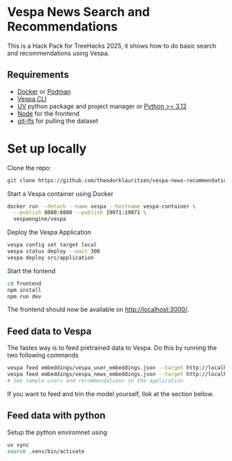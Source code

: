 # Vespa News Search and Recommendations

This is a Hack Pack for TreeHacks 2025, it shows how to do basic search and recommendations using Vespa.

## Requirements
- [Docker](https://www.docker.com/) or [Podman](https://podman.io/)
- [Vespa CLI](https://docs.vespa.ai/en/vespa-cli.html)
- [UV](https://docs.astral.sh/uv/getting-started/installation/) python package and project manager or [Python >= 3.12](https://www.python.org/)
- [Node](https://nodejs.org/en) for the frontend
- [git-lfs](https://git-lfs.com/) for pulling the dataset

# Set up locally

Clone the repo:
```bash
git clone https://github.com/theodorklauritzen/vespa-news-recommendation-hack-pack.git
```

Start a Vespa container using Docker
```bash
docker run --detach --name vespa --hostname vespa-container \
  --publish 8080:8080 --publish 19071:19071 \
  vespaengine/vespa
```

Deploy the Vespa Application
```bash
vespa config set target local
vespa status deploy --wait 300
vespa deploy src/application
```

Start the fontend
```bash
cd frontend
npm install
npm run dev
```
The frontend should now be available on [http://localhost:3000/](http://localhost:3000/).

## Feed data to Vespa

The fastes way is to feed pretrained data to Vespa. Do this by running the two following commands
```bash
vespa feed embeddings/vespa_user_embeddings.json --target http://localhost:8080
vespa feed embeddings/vespa_news_embeddings.json --target http://localhost:8080
# See sample users and recommendations in the application
```

If you want to feed and trin the model yourself, llok at the section bellow.

## Feed data with python

Setup the python enviromnet using

```bash
uv sync
source .venv/bin/activate
```
